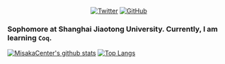 <p align="center">
  <a href="https://twitter.com/misakacenter"><img src="https://img.shields.io/twitter/follow/misakacenter.svg?style=social" alt="Twitter"></a>
  <a href="https://github.com/misakacenter?tab=followers"><img src="https://img.shields.io/github/followers/misakacenter.svg?label=Follow%20@misakacenter&style=social" alt="GitHub"></a>
</p>

### Sophomore at Shanghai Jiaotong University. Currently, I am learning `Coq`.

[![MisakaCenter's github stats](https://github-readme-stats.vercel.app/api?username=misakacenter&show_icons=true)](https://github.com/anuraghazra/github-readme-stats)
[![Top Langs](https://github-readme-stats.vercel.app/api/top-langs/?username=MisakaCenter)](https://github.com/anuraghazra/github-readme-stats)
